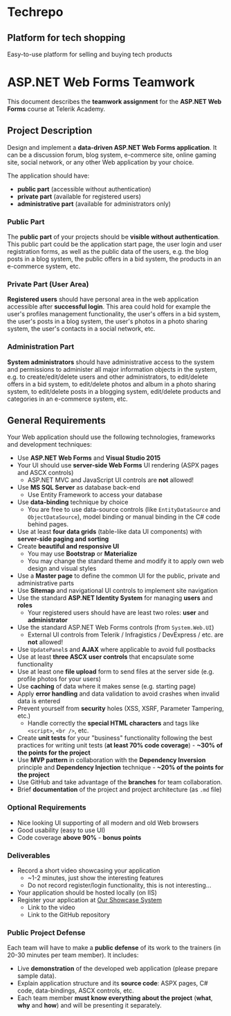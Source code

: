 # Techrepo

## Platform for tech shopping

Easy-to-use platform for selling and buying tech products

# ASP.NET Web Forms Teamwork

This document describes the **teamwork assignment** for the **ASP.NET Web Forms** course at Telerik Academy.

## Project Description

Design and implement a **data-driven ASP.NET Web Forms application**. It can be a discussion forum, blog system, e-commerce site, online gaming site, social network, or any other Web application by your choice.

The application should have:
* **public part** (accessible without authentication)
* **private part** (available for registered users)
* **administrative part** (available for administrators only)

### Public Part

The **public part** of your projects should be **visible without authentication**.
This public part could be the application start page, the user login and user registration forms, as well as the public data of the users, e.g. the blog posts in a blog system, the public offers in a bid system, the products in an e-commerce system, etc.

### Private Part (User Area)

**Registered users** should have personal area in the web application accessible after **successful login**.
This area could hold for example the user's profiles management functionality, the user's offers in a bid system, the user's posts in a blog system, the user's photos in a photo sharing system, the user's contacts in a social network, etc.

### Administration Part

**System administrators** should have administrative access to the system and permissions to administer all major information objects in the system, e.g. to create/edit/delete users and other administrators, to edit/delete offers in a bid system, to edit/delete photos and album in a photo sharing system, to edit/delete posts in a blogging system, edit/delete products and categories in an e-commerce system, etc.

## General Requirements

Your Web application should use the following technologies, frameworks and development techniques:
* Use **ASP.NET Web Forms** and **Visual Studio 2015**
* Your UI should use **server-side Web Forms** UI rendering (ASPX pages and ASCX controls)
	* ASP.NET MVC and JavaScript UI controls are **not** allowed!
* Use **MS SQL Server** as database back-end
	* Use Entity Framework to access your database
* Use **data-binding** technique by choice
	* You are free to use data-source controls (like `EntityDataSource` and `ObjectDataSource`), model binding or manual binding in the C# code behind pages.
* Use at least **four data grids** (table-like data UI components) with **server-side paging and sorting**
* Create **beautiful and responsive UI**
	* You may use **Bootstrap** or **Materialize**
	* You may change the standard theme and modify it to apply own web design and visual styles
* Use a **Master page** to define the common UI for the public, private and administrative parts
* Use **Sitemap** and navigational UI controls to implement site navigation
* Use the standard **ASP.NET Identity System** for managing **users** and **roles**
	* Your registered users should have are least two roles: **user** and **administrator**
* Use the standard ASP.NET Web Forms controls (from `System.Web.UI`)
	* External UI controls from Telerik / Infragistics / DevExpress / etc. are **not** allowed!
* Use `UpdatePanel`s and **AJAX** where applicable to avoid full postbacks
* Use at least **three ASCX user controls** that encapsulate some functionality
* Use at least one **file upload** form to send files at the server side (e.g. profile photos for your users)
* Use **caching** of data where it makes sense (e.g. starting page)
* Apply **error handling** and data validation to avoid crashes when invalid data is entered
* Prevent yourself from **security** holes (XSS, XSRF, Parameter Tampering, etc.)
	* Handle correctly the **special HTML characters** and tags like `<script>`, `<br />`, etc.
* Create **unit tests** for your "business" functionality following the best practices for writing unit tests (**at least 70% code coverage**) - **~30% of the points for the project**
* Use **MVP pattern** in collaboration with the **Dependency Inversion** principle and **Dependency Injection** technique - **~20% of the points for the project**
* Use GitHub and take advantage of the **branches** for team collaboration.
* Brief **documentation** of the project and project architecture (as `.md` file)

### Optional Requirements

* Nice looking UI supporting of all modern and old Web browsers
* Good usability (easy to use UI)
* Code coverage **above 90%** - **bonus points**

### Deliverables

* Record a short video showcasing your application
	* ~1-2 minutes, just show the interesting features
	* Do not record register/login functionality, this is not interesting...
* Your application should be hosted locally (on IIS)
* Register your application at [Our Showcase System](http://best.telerikacademy.com/)
	* Link to the video
	* Link to the GitHub repository

### Public Project Defense

Each team will have to make a **public defense** of its work to the trainers (in 20-30 minutes per team member). It includes:
* Live **demonstration** of the developed web application (please prepare sample data).
* Explain application structure and its **source code**: ASPX pages, C# code, data-bindings, ASCX controls, etc.
* Each team member **must know everything about the project** (**what**, **why** and **how**) and will be presenting it separately.
